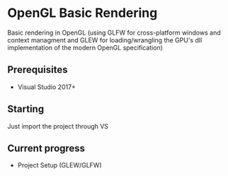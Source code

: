 # OpenGL Basic Rendering
Basic rendering in OpenGL (using GLFW for cross-platform windows and context managment and GLEW for loading/wrangling the GPU's dll implementation of the modern OpenGL specification)

## Prerequisites
* Visual Studio 2017+

## Starting
Just import the project through VS

## Current progress
* Project Setup (GLEW/GLFW)